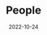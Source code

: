 ---
title: People
date: 2022-10-24

type: landing

sections:
  - block: people
    content:
      title: Team Members
      # Choose which groups/teams of users to display.
      #   Edit `user_groups` in each user's profile to add them to one or more of these groups.
      user_groups:
          - Principal Investigator
          - PostDocs
          - Ph.D. Candidates
          - Mater Students
          - Visitors
          - Alumni
      sort_by: Params.last_name
      sort_ascending: true
    design:
      show_interests: false
      show_role: true
      show_social: true
---